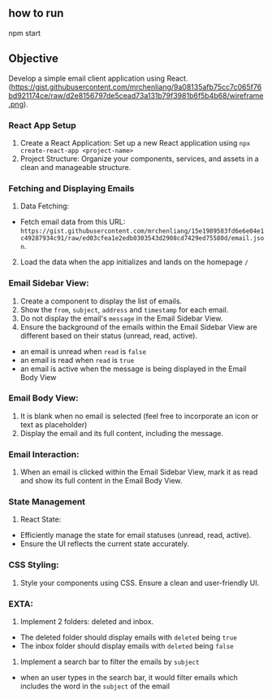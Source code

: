## how to run
npm start 

## Objective
Develop a simple email client application using React. (https://gist.githubusercontent.com/mrchenliang/9a08135afb75cc7c065f76bd921174ce/raw/d2e8156797de5cead73a131b79f3981b6f5b4b68/wireframe.png).

### React App Setup
1. Create a React Application: Set up a new React application using `npx create-react-app <project-name>`
2. Project Structure: Organize your components, services, and assets in a clean and manageable structure.

### Fetching and Displaying Emails
1. Data Fetching:
  * Fetch email data from this URL: `https://gist.githubusercontent.com/mrchenliang/15e1989583fd6e6e04e1c49287934c91/raw/ed03cfea1e2edb0303543d2908cd7429ed75580d/email.json`.
2. Load the data when the app initializes and lands on the homepage `/`

### Email Sidebar View:
1. Create a component to display the list of emails.
2. Show the `from`, `subject`, `address` and `timestamp` for each email.
3. Do not display the email's `message` in the Email Sidebar View.
4. Ensure the background of the emails within the Email Sidebar View are different based on their status (unread, read, active).
  * an email is unread when `read` is `false`
  * an email is read when `read` is `true`
  * an email is active when the message is being displayed in the Email Body View

### Email Body View:
1. It is blank when no email is selected (feel free to incorporate an icon or text as placeholder)
2. Display the email and its full content, including the message.

### Email Interaction:
1. When an email is clicked within the Email Sidebar View, mark it as read and show its full content in the Email Body View.

### State Management
1. React State:
  * Efficiently manage the state for email statuses (unread, read, active).
  * Ensure the UI reflects the current state accurately.
### CSS Styling:
1. Style your components using CSS. Ensure a clean and user-friendly UI.

### EXTA:
1. Implement 2 folders: deleted and inbox.  
  * The deleted folder should display emails with `deleted` being `true`
  * The inbox folder should display emails with `deleted` being `false`
1. Implement a search bar to filter the emails by `subject`
  * when an user types in the search bar, it would filter emails which includes the word in the `subject` of the email
